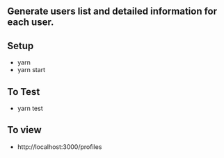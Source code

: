 ## Generate users list and detailed information for each user.

## Setup
* yarn
* yarn start

## To Test
* yarn test

## To view
* http://localhost:3000/profiles
